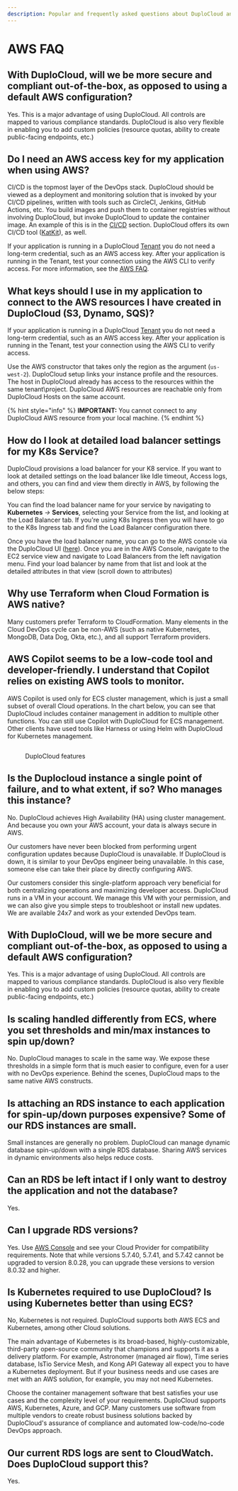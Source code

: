 ```yaml
---
description: Popular and frequently asked questions about DuploCloud and AWS
---
```


# AWS FAQ

## With DuploCloud, will we be more secure and compliant out-of-the-box, as opposed to using a default AWS configuration?

Yes. This is a major advantage of using DuploCloud. All controls are mapped to various compliance standards. DuploCloud is also very flexible in enabling you to add custom policies (resource quotas, ability to create public-facing endpoints, etc.)

## Do I need an AWS access key for my application when using AWS?

CI/CD is the topmost layer of the DevOps stack. DuploCloud should be viewed as a deployment and monitoring solution that is invoked by your CI/CD pipelines, written with tools such as CircleCI, Jenkins, GitHub Actions, etc. You build images and push them to container registries without involving DuploCloud, but invoke DuploCloud to update the container image. An example of this is in the [CI/CD](https://app.gitbook.com/o/ojpRPRrP7bqrzOUuLmOz/s/68cb0s9ce5UIUKWPuYs8/\~/changes/r966TcV3ISnUcfuJxUa3/ci-cd/continuous-integration-and-deployment-ci-cd) section. DuploCloud offers its own CI/CD tool ([KatKit](../ci-cd/katkit/)), as well.

If your application is running in a DuploCloud [Tenant](../getting-started/application-focussed-interface/tenant/) you do not need a long-term credential, such as an AWS access key. After your application is running in the Tenant, test your connection using the AWS CLI to verify access. For more information, see the [AWS FAQ](aws-faq.md).  &#x20;

## What keys should I use in my application to connect to the AWS resources I have created in DuploCloud (S3, Dynamo, SQS)? <a href="#id-4-toc-title" id="id-4-toc-title"></a>

If your application is running in a DuploCloud [Tenant](../getting-started/application-focussed-interface/tenant/) you do not need a long-term credential, such as an AWS access key. After your application is running in the Tenant, test your connection using the AWS CLI to verify access.   &#x20;

Use the AWS constructor that takes only the region as the argument (`us-west-2`). DuploCloud setup links your instance profile and the resources. The host in DuploCloud already has access to the resources within the same tenant\project. DuploCloud AWS resources are reachable only from DuploCloud Hosts on the same account.

{% hint style="info" %}
**IMPORTANT:** You cannot connect to any DuploCloud AWS resource from your local machine.
{% endhint %}

## How do I look at detailed load balancer settings for my K8s Service?

DuploCloud provisions a load balancer for your K8 service. If you want to look at detailed settings on the load balancer like Idle timeout, Access logs, and others, you can find and view them directly in AWS, by following the below steps:

You can find the load balancer name for your service by navigating to **Kubernetes** _->_  **Services**, selecting your Service from the list, and looking at the Load Balancer tab. If you're using K8s Ingress then you will have to go to the K8s Ingress tab and find the Load Balancer configuration there.

Once you have the load balancer name, you can go to the AWS console via the DuploCloud UI ([here](use-cases/jit-access.md)). Once you are in the AWS Console, navigate to the EC2 service view and navigate to Load Balancers from the left navigation menu. Find your load balancer by name from that list and look at the detailed attributes in that view (scroll down to attributes)

## Why use Terraform when Cloud Formation is AWS native?

Many customers prefer Terraform to CloudFormation. Many elements in the Cloud DevOps cycle can be non-AWS (such as native Kubernetes, MongoDB, Data Dog, Okta, etc.), and all support Terraform providers.

## AWS Copilot seems to be a low-code tool and developer-friendly. I understand that Copilot relies on existing AWS tools to monitor.

AWS Copilot is used only for ECS cluster management, which is just a small subset of overall Cloud operations. In the chart below, you can see that DuploCloud includes container management in addition to multiple other functions. You can still use Copilot with DuploCloud for ECS management. Other clients have used tools like Harness or using Helm with DuploCloud for Kubernetes management.

<figure><img src="../.gitbook/assets/DC_Capabilities.png" alt=""><figcaption><p>DuploCloud features</p></figcaption></figure>

## Is the Duplocloud instance a single point of failure, and to what extent, if so? Who manages this instance?

No. DuploCloud achieves High Availability (HA) using cluster management. And because you own your AWS account, your data is always secure in AWS.&#x20;

Our customers have never been blocked from performing urgent configuration updates because DuploCloud is unavailable. If DuploCloud is down, it is similar to your DevOps engineer being unavailable. In this case, someone else can take their place by directly configuring AWS.&#x20;

Our customers consider this single-platform approach very beneficial for both centralizing operations and maximizing developer access. DuploCloud runs in a VM in your account. We manage this VM with your permission, and we can also give you simple steps to troubleshoot or install new updates. We are available 24x7 and work as your extended DevOps team.

## With DuploCloud, will we be more secure and compliant out-of-the-box, as opposed to using a default AWS configuration?

Yes. This is a major advantage of using DuploCloud. All controls are mapped to various compliance standards. DuploCloud is also very flexible in enabling you to add custom policies (resource quotas, ability to create public-facing endpoints, etc.)

## Is scaling handled differently from ECS, where you set thresholds and min/max instances to spin up/down?

No. DuploCloud manages to scale in the same way. We expose these thresholds in a simple form that is much easier to configure, even for a user with no DevOps experience. Behind the scenes, DuploCloud maps to the same native AWS constructs.

## Is attaching an RDS instance to each application for spin-up/down purposes expensive? Some of our RDS instances are small.

Small instances are generally no problem. DuploCloud can manage dynamic database spin-up/down with a single RDS database. Sharing AWS services in dynamic environments also helps reduce costs.

## Can an RDS be left intact if I only want to destroy the application and not the database?

Yes.

## Can I upgrade RDS versions?

Yes. Use [AWS Console](https://docs.aws.amazon.com/AmazonRDS/latest/UserGuide/USER\_UpgradeDBInstance.Upgrading.html) and see your Cloud Provider for compatibility requirements. Note that while versions 5.7.40, 5.7.41, and 5.7.42 cannot be upgraded to version 8.0.28, you can upgrade these versions to version 8.0.32 and higher.&#x20;

## Is Kubernetes required to use DuploCloud? Is using Kubernetes better than using ECS?

No, Kubernetes is not required. DuploCloud supports both AWS ECS and Kubernetes, among other Cloud solutions.&#x20;

The main advantage of Kubernetes is its broad-based, highly-customizable, third-party open-source community that champions and supports it as a delivery platform. For example, Astronomer (managed air flow), Time series database, IsTio Service Mesh, and Kong API Gateway all expect you to have a Kubernetes deployment. But if your business needs and use cases are met with an AWS solution, for example, you may not need Kubernetes.

Choose the container management software that best satisfies your use cases and the complexity level of your requirements. DuploCloud supports AWS, Kubernetes, Azure, and GCP. Many customers use software from multiple vendors to create robust business solutions backed by DuploCloud's assurance of compliance and automated low-code/no-code DevOps approach.

## Our current RDS logs are sent to CloudWatch. Does DuploCloud support this?&#x20;

Yes.

